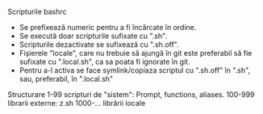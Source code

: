 Scripturile bashrc

- Se prefixează numeric pentru a fi încărcate în ordine.
- Se execută doar scripturile sufixate cu ".sh".
- Scripturile dezactivate se sufixează cu ".sh.off". 
- Fișierele "locale", care nu trebuie să ajungă în git este preferabil să fie sufixate cu ".local.sh", ca sa poata fi ignorate în git.
- Pentru a-l activa se face symlink/copiaza scriptul cu ".sh.off" în ".sh", sau, preferabil, în ".local.sh"

Structurare
1-99 scripturi de "sistem": Prompt, functions, aliases.
100-999 librarii externe: z.sh
1000-... librării locale

